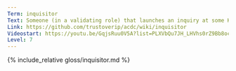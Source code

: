 ```yaml
---
Term: inquisitor
Text: Someone (in a validating role) that launches an inquiry at some KERI witness
Link: https://github.com/trustoverip/acdc/wiki/inquisitor
Videostart: https://youtu.be/GqjsRuu0V5A?list=PLXVbQu7JH_LHVhs0rZ9Bb8ocyKlPljkaG&t=37m19s
Level: 7
---
```


{% include_relative gloss/inquisitor.md %}
